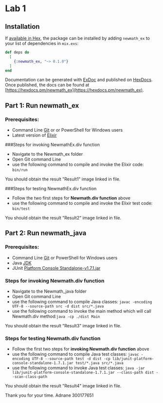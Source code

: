 # Lab 1

## Installation

If [available in Hex](https://hex.pm/docs/publish), the package can be installed
by adding `newmath_ex` to your list of dependencies in `mix.exs`:

```elixir
def deps do
  [
    {:newmath_ex, "~> 0.1.0"}
  ]
end
```

Documentation can be generated with [ExDoc](https://github.com/elixir-lang/ex_doc)
and published on [HexDocs](https://hexdocs.pm). Once published, the docs can
be found at [https://hexdocs.pm/newmath_ex](https://hexdocs.pm/newmath_ex).



## Part 1: Run newmath_ex 

###   Prerequisites:
 - Command Line [Git](https://git-scm.com/downloads) or or PowerShell for Windows users
 - Latest version of [Elixir](https://elixir-lang.org/install.html)
 

###Steps for invoking NewmathEx.div function
  - Navigate to the Newmath_ex folder
  - Open Git command Line
  - use the following command to compile and invoke the Elixir code: ```bin/run```

You should obtain the result "Result1" image linked in file.

###Steps for testing NewmathEx.div function
  - Follow the two first steps for **Newmath.div function** above
  - use the following command to compile and invoke the Elixir test code: ```bin/test```
  

You should obtain the result "Result2" image linked in file.

## Part 2: Run newmath_java

### Prerequisites:
 - Command Line [Git](https://git-scm.com/downloads) or PowerShell for Windows users
 - Java [JDK](https://www.oracle.com/java/technologies/downloads/)
 - JUnit [Platform Console Standalone-v1.7.1.jar](https://search.maven.org/artifact/org.junit.platform/junit-platform-console-standalone/1.7.1/jar)



### Steps for invoking Newmath.div function
  - Navigate to the Newmath_java folder
  - Open Git command Line
  - use the following command to compile Java classes: ```javac -encoding UTF-8 --source-path src -d dist src/*.java```
  - use the following command to invoke the main method which will call Newmath.div method:```java -cp ./dist Main```

You should obtain the result "Result3" image linked in file. 


### Steps for testing Newmath.div function    
  - Follow the first two steps for **invoking Newmath.div function** above
  - use the following command to compile Java test classes: ```javac -encoding UTF-8 --source-path test -d dist -cp lib/junit-platform-console-standalone-1.7.1.jar test/*.java src/*.java```
  -  use the following command to invoke Java test classes: ```java -jar lib/junit-platform-console-standalone-1.7.1.jar --class-path dist --scan-class-path```

You should obtain the result "Result4" image linked in file.


Thank you for your time. 
Adnane
300177651